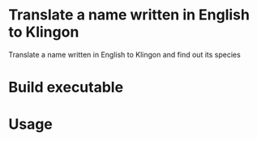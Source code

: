 # Translate a name written in English to Klingon

Translate a name written in English to Klingon and find out its species

# Build executable
# Usage
